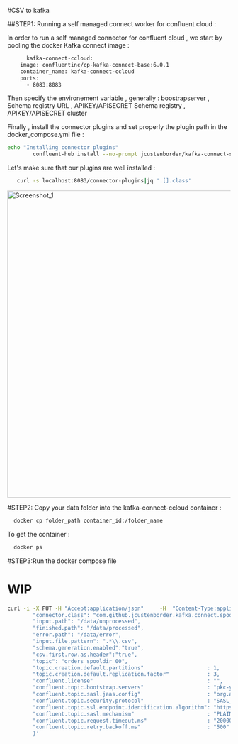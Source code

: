 #CSV to kafka 

##STEP1: Running a self managed connect worker for confluent cloud :

In order to run a self managed connector for confluent cloud , we start by pooling the docker Kafka connect image :
```bash 
      kafka-connect-ccloud:
    image: confluentinc/cp-kafka-connect-base:6.0.1
    container_name: kafka-connect-ccloud
    ports:
      - 8083:8083
```
Then specify the environement variable , generally : boostrapserver , Schema registry URL , APIKEY/APISECRET Schema registry , APIKEY/APISECRET cluster 

Finally , install the connector plugins and set properly the plugin path in the docker_compose.yml file :

```bash
echo "Installing connector plugins"
        confluent-hub install --no-prompt jcustenborder/kafka-connect-spooldir:2.0.64
```

Let's make sure that our plugins are well installed : 

```bash
   curl -s localhost:8083/connector-plugins|jq '.[].class'
 ```
 <img width="692" alt="Screenshot_1" src="https://user-images.githubusercontent.com/103249046/185931277-455e5830-2574-4e45-9f98-cc871c5ef367.png">
 
#STEP2:
Copy your data folder into the kafka-connect-ccloud container :

```bash
  docker cp folder_path container_id:/folder_name
 ```
To get the container :

```bash
  docker ps 
```

#STEP3:Run the docker compose file 

# WIP

```bash
curl -i -X PUT -H "Accept:application/json"     -H  "Content-Type:application/json" http://localhost:8083/connectors/source-csv-spooldir-00/config     -d '{
        "connector.class": "com.github.jcustenborder.kafka.connect.spooldir.SpoolDirCsvSourceConnector",
        "input.path": "/data/unprocessed",
        "finished.path": "/data/processed",
        "error.path": "/data/error",
        "input.file.pattern": ".*\\.csv",
        "schema.generation.enabled":"true",
        "csv.first.row.as.header":"true",
        "topic": "orders_spooldir_00",
        "topic.creation.default.partitions"                    : 1,
        "topic.creation.default.replication.factor"            : 3,
        "confluent.license"                                    : "",
        "confluent.topic.bootstrap.servers"                    : "pkc-ymrq7.us-east-2.aws.confluent.cloud:9092",
        "confluent.topic.sasl.jaas.config"                     : "org.apache.kafka.common.security.plain.PlainLoginModule required username=\"$KAFKA_API_KEY\" password=\"$KAFKA_API_SECRET\";",
        "confluent.topic.security.protocol"                    : "SASL_SSL",
        "confluent.topic.ssl.endpoint.identification.algorithm": "https",
        "confluent.topic.sasl.mechanism"                       : "PLAIN",
        "confluent.topic.request.timeout.ms"                   : "20000",
        "confluent.topic.retry.backoff.ms"                     : "500"
        }'
```
